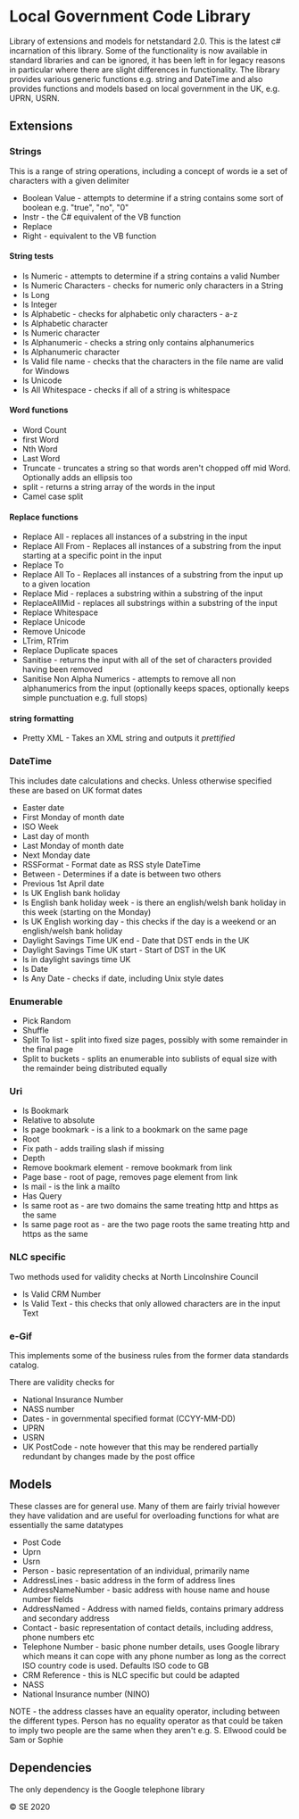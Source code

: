# Local Government Code Library

Library of extensions and models for netstandard 2.0.
This is the latest c# incarnation of this library. Some of the functionality is now available in standard libraries and can be ignored, it has been left in for legacy reasons in particular where there are slight differences in functionality. The library provides various generic functions e.g. string and DateTime and also provides functions and models based on local government in the UK, e.g. UPRN, USRN.

## Extensions

### Strings

This is a range of string operations, including a concept of words ie a set of characters with a given delimiter

- Boolean Value - attempts to determine if a string contains some sort of boolean e.g. "true", "no", "0"
- Instr - the C# equivalent of the VB function
- Replace
- Right - equivalent to the VB function

#### String tests

- Is Numeric - attempts to determine if a string contains a valid Number
- Is Numeric Characters - checks for numeric only characters in a String
- Is Long
- Is Integer
- Is Alphabetic - checks for alphabetic only characters - a-z
- Is Alphabetic character
- Is Numeric character
- Is Alphanumeric - checks a string only contains alphanumerics
- Is Alphanumeric character
- Is Valid file name - checks that the characters in the file name are valid for Windows
- Is Unicode
- Is All Whitespace - checks if all of a string is whitespace

#### Word functions

- Word Count
- first Word
- Nth Word
- Last Word
- Truncate - truncates a string so that words aren't chopped off mid Word. Optionally adds an ellipsis too
- split - returns a string array of the words in the input
- Camel case split

#### Replace functions

- Replace All - replaces all instances of a substring in the input
- Replace All From - Replaces all instances of a substring from the input starting at a specific point in the input
- Replace To
- Replace All To - Replaces all instances of a substring from the input up to a given location
- Replace Mid - replaces a substring within a substring of the input
- ReplaceAllMid - replaces all substrings within a substring of the input
- Replace Whitespace
- Replace Unicode
- Remove Unicode
- LTrim, RTrim
- Replace Duplicate spaces
- Sanitise - returns the input with all of the set of characters provided having been removed
- Sanitise Non Alpha Numerics - attempts to remove all non alphanumerics from the input (optionally keeps spaces, optionally keeps simple punctuation e.g. full stops)

#### string formatting

- Pretty XML - Takes an XML string and outputs it _prettified_

### DateTime

This includes date calculations and checks. Unless otherwise specified these are based on UK format dates

- Easter date
- First Monday of month date
- ISO Week
- Last day of month 
- Last Monday of month date
- Next Monday date
- RSSFormat - Format date as RSS style DateTime
- Between - Determines if a date is between two others
- Previous 1st April date
- Is UK English bank holiday
- Is English bank holiday week - is there an english/welsh bank holiday in this week (starting on the Monday)
- Is UK English working day - this checks if the day is a weekend or an english/welsh bank holiday
- Daylight Savings Time UK end - Date that DST ends in the UK
- Daylight Savings Time UK start - Start of DST in the UK
- Is in daylight savings time UK
- Is Date
- Is Any Date - checks if date, including Unix style dates

### Enumerable

- Pick Random
- Shuffle
- Split To list - split into fixed size pages, possibly with some remainder in the final page
- Split to buckets - splits an enumerable into sublists of equal size with the remainder being distributed equally

### Uri

- Is Bookmark
- Relative to absolute
- Is page bookmark - is a link to a bookmark on the same page
- Root
- Fix path - adds trailing slash if missing
- Depth
- Remove bookmark element - remove bookmark from link
- Page base - root of page, removes page element from link
- Is mail - is the link a mailto
- Has Query
- Is same root as - are two domains the same treating http and https as the same
- Is same page root as - are the two page roots the same treating http and https as the same

### NLC specific

Two methods used for validity checks at North Lincolnshire Council

- Is Valid CRM Number
- Is Valid Text - this checks that only allowed characters are in the input Text

### e-Gif

This implements some of the business rules from the former data standards catalog. 

There are validity checks for

- National Insurance Number
- NASS number
- Dates - in governmental specified format (CCYY-MM-DD)
- UPRN
- USRN
- UK PostCode - note however that this may be rendered partially redundant by changes made by the post office

## Models

These classes are for general use. Many of them are fairly trivial however they have validation and are useful for overloading functions for what are essentially the same datatypes

- Post Code
- Uprn
- Usrn
- Person - basic representation of an individual, primarily name
- AddressLines - basic address in the form of address lines
- AddressNameNumber - basic address with house name and house number fields 
- AddressNamed - Address with named fields, contains primary address and secondary address
- Contact - basic representation of contact details, including address, phone numbers etc
- Telephone Number - basic phone number details, uses Google library which means it can cope with any phone number as long as the correct ISO country code is used. Defaults ISO code to GB
- CRM Reference - this is NLC specific but could be adapted
- NASS
- National Insurance number (NINO)

NOTE - the address classes have an equality operator, including between the different types. 
Person has no equality operator as that could be taken to imply two people are the same when they aren't
e.g. S. Ellwood could be Sam or Sophie

## Dependencies

The only dependency is the Google telephone library

© SE 2020

